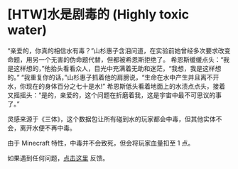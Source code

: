 # [HTW]水是剧毒的 (Highly toxic water)

“亲爱的，你真的相信水有毒？”山杉惠子含泪问道，在实验前她曾经多次要求改变命题，用另一个无害的伪命题代替，但都被希恩斯拒绝了。
希恩斯缓缓点头：“我是这样想的，”他抬头看看众人，目光中充满着无助和迷茫，“我想，我是这样想的。”
“我重复你的话，”山杉惠子抓着他的肩膀说，“生命在水中产生并且离不开水，你现在的身体百分之七十是水!”
希恩斯低头看着地面上的水渍点点头，接着又摇摇头：“是的，亲爱的，这个问题在折磨着我，这是宇宙中最不可思议的事了。”

灵感来源于《三体》，这个数据包让所有碰到水的玩家都会中毒，但其他实体不会，离开水便不再中毒。

由于 Minecraft 特性，中毒并不会致死，但会将玩家血量扣至 1 点。

如果遇到任何问题，[点击这里](https://github.com/WhiteElephant-abc/datapack/issues/new/choose) 反馈。
